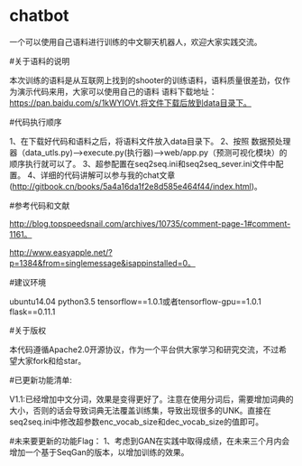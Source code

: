 # chatbot
一个可以使用自己语料进行训练的中文聊天机器人，欢迎大家实践交流。

#关于语料的说明

本次训练的语料是从互联网上找到的shooter的训练语料，语料质量很差劲，仅作为演示代码来用，大家可以使用自己的语料
语料下载地址：https://pan.baidu.com/s/1kWYIOVt,将文件下载后放到data目录下。

#代码执行顺序

1、在下载好代码和语料之后，将语料文件放入data目录下。
2、按照 数据预处理器（data_utls.py)-->execute.py(执行器)-->web/app.py（预测可视化模块）的顺序执行就可以了。
3、超参配置在seq2seq.ini和seq2seq_sever.ini文件中配置。
4、详细的代码讲解可以参与我的chat文章(http://gitbook.cn/books/5a4a16da1f2e8d585e464f44/index.html)。


#参考代码和文献

http://blog.topspeedsnail.com/archives/10735/comment-page-1#comment-1161。

http://www.easyapple.net/?p=1384&from=singlemessage&isappinstalled=0。

#建议环境

ubuntu14.04
python3.5
tensorflow==1.0.1或者tensorflow-gpu==1.0.1
flask==0.11.1

#关于版权

本代码遵循Apache2.0开源协议，作为一个平台供大家学习和研究交流，不过希望大家fork和给star。

#已更新功能清单:

V1.1:已经增加中文分词，效果是变得更好了。注意在使用分词后，需要增加词典的大小，否则的话会导致词典无法覆盖训练集，导致出现很多的UNK。直接在seq2seq.ini中修改超参数enc_vocab_size和dec_vocab_size的值即可。

#未来要更新的功能Flag：
1、考虑到GAN在实践中取得成绩，在未来三个月内会增加一个基于SeqGan的版本，以增加训练的效果。






